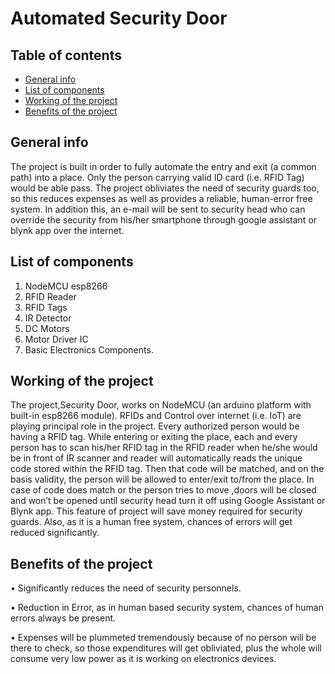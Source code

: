 # Automated Security Door

## Table of contents
* [General info](#general-info)
* [List of components](#list-of-components)
* [Working of the project](#working-of-the-project)
* [Benefits of the project](#benefits-of-the-project)

## General info

The project is built in order to fully automate the entry and exit (a common path) into a place. Only the person carrying valid ID card (i.e. RFID Tag) would be able pass.  The project obliviates the need of security guards too, so this reduces expenses as well as provides a reliable, human-error free system. In addition this, an e-mail will be sent to security head who can override the security from his/her smartphone through google assistant or blynk app over the internet.

## List of components

1.	NodeMCU esp8266
2.	RFID Reader
3.	RFID Tags
4.	IR Detector
5.	DC Motors
6.	Motor Driver IC
7.	Basic Electronics Components.

## Working of the project

The project,Security Door, works on NodeMCU (an arduino platform with built-in esp8266 module). RFIDs and Control over internet (i.e. IoT) are playing principal role in the project. Every authorized person would be having a RFID tag. While entering or exiting the place, each and every person has to scan his/her RFID tag in the RFID reader when he/she would be in front of IR scanner and reader will automatically reads the unique code stored within the RFID tag. Then that code will be matched, and on the basis validity, the person will be allowed to enter/exit to/from the place. In case of code does match or the person tries to move ,doors will be closed and won’t be opened until security head turn it off using Google Assistant or Blynk app.
This feature of project will save money required for security guards. Also, as it is a human free system, chances of errors will get reduced significantly. 

## Benefits of the project

•	Significantly reduces the need of security personnels.

•	Reduction in Error, as in human based security system, chances of human errors always be present.

•	Expenses will be plummeted tremendously because of no person will be there to check, so those expenditures will get obliviated, plus the whole will consume very low power as it is working on electronics devices.
